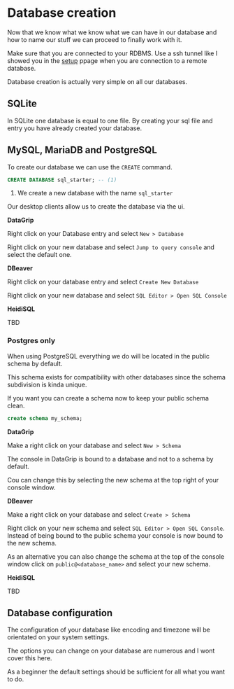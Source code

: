 # Database creation

Now that we know what we know what we can have in our database and how to name our stuff we can proceed to finally 
work with it.

Make sure that you are connected to your RDBMS. Use a ssh tunnel like I showed you in the [setup](../01/setup.md) 
ppage when you are connection to a remote database.

Database creation is actually very simple on all our databases.

## SQLite

In SQLite one database is equal to one file. By creating your sql file and entry you have already created your database.

## MySQL, MariaDB and PostgreSQL

To create our database we can use the `CREATE` command.

```sql
CREATE DATABASE sql_starter; -- (1)
```

1. We create a new database with the name `sql_starter`

Our desktop clients allow us to create the database via the ui.

**DataGrip**

Right click on your Database entry and select `New > Database`

Right click on your new database and select `Jump to query console` and select the default one.

**DBeaver**

Right click on your database entry and select `Create New Database`

Right click on your new database and select `SQL Editor > Open SQL Console`

**HeidiSQL**

TBD

### Postgres only

When using PostgreSQL everything we do will be located in the public schema by default.

This schema exists for compatibility with other databases since the schema subdivision is kinda unique.

If you want you can create a schema now to keep your public schema clean.

```sql
create schema my_schema;
```

**DataGrip**

Make a right click on your database and select `New > Schema`

The console in DataGrip is bound to a database and not to a schema by default.

Cou can change this by selecting the new schema at the top right of your console window.


**DBeaver**

Make a right click on your database and select `Create > Schema`

Right click on your new schema and select `SQL Editor > Open SQL Console`. Instead of being bound to the public 
schema your console is now bound to the new schema.

As an alternative you can also change the schema at the top of the console window click on `public@<database_name>` 
and select your new schema.

**HeidiSQL**

TBD


## Database configuration
The configuration of your database like encoding and timezone will be orientated on your system settings.

The options you can change on your database are numerous and I wont cover this here.

As a beginner the default settings should be sufficient for all what you want to do.
